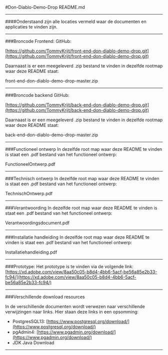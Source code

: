 #Don-Diablo-Demo-Drop README.md

---
####Onderstaand zijn alle locaties vermeld waar de documenten en applicaties te vinden zijn.

---

###Broncode Frontend:
GitHub:

[https://github.com/TommyKrijt/front-end-don-diablo-demo-drop.git](https://github.com/TommyKrijt/front-end-don-diablo-demo-drop.git)

Daarnaast is er een meegeleverd .zip bestand te vinden in dezelfde rootmap waar deze README staat:

front-end-don-diablo-demo-drop-master.zip

---

###Broncode backend
GitHub:

[https://github.com/TommyKrijt/back-end-don-diablo-demo-drop.git](https://github.com/TommyKrijt/back-end-don-diablo-demo-drop.git)

Daarnaast is er een meegeleverd .zip bestand te vinden in dezelfde rootmap waar deze README staat:

back-end-don-diablo-demo-drop-master.zip

---
###Functioneel ontwerp
In dezelfde root map waar deze README te vinden is staat een .pdf bestand van het functioneel ontwerp:

FunctioneelOntwerp.pdf

---

###Technisch ontwerp
In dezelfde root map waar deze README te vinden is staat een .pdf bestand van het functioneel ontwerp:

TechnischOntwerp.pdf

---
###Verantwoording
In dezelfde root map waar deze README te vinden is staat een .pdf bestand van het functioneel ontwerp:

Verantwoordingsdocument.pdf


---
###Installatie handleiding
In dezelfde root map waar deze README te vinden is staat een .pdf bestand van het functioneel ontwerp:

Installatiehandleiding.pdf

---
###Prototype:
Het prototype is te vinden via de volgende link:
[https://xd.adobe.com/view/8aa50c05-b8d4-4bb6-5acf-be56a85e2b33-fc94/](https://xd.adobe.com/view/8aa50c05-b8d4-4bb6-5acf-be56a85e2b33-fc94/)

---
###Verschillende download resources 

In de verschillende documenten wordt verwezen naar verschillende verwijzingen naar links. Hier staan deze links in een opsomming:

* PostgresSQL13: [https://www.postgresql.org/download/](https://www.postgresql.org/download/)
* pgAdmin4: [https://www.pgadmin.org/download/](https://www.pgadmin.org/download/)
* JDK Java Download 


---